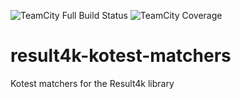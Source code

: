 ![TeamCity Full Build Status](https://img.shields.io/teamcity/build/s/Result4kKotestMatchers_Build?server=https%3A%2F%2Fmrbergin.beta.teamcity.com&style=for-the-badge)
![TeamCity Coverage](https://img.shields.io/teamcity/coverage/Result4kKotestMatchers_Build?server=https%3A%2F%2Fmrbergin.beta.teamcity.com&style=for-the-badge)

# result4k-kotest-matchers
Kotest matchers for the Result4k library



